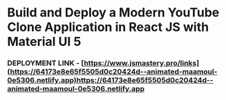 # Build and Deploy a Modern YouTube Clone Application in React JS with Material UI 5

 

 

### DEPLOYMENT LINK - [https://www.jsmastery.pro/links](https://64173e8e65f5505d0c20424d--animated-maamoul-0e5306.netlify.app)https://64173e8e65f5505d0c20424d--animated-maamoul-0e5306.netlify.app
